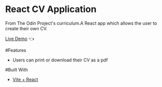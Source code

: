 # React CV Application

From The Odin Project's curriculum.A React app which allows the user to create their own CV.

[Live Demo](https://eddie-thiiru-cvbuilder.netlify.app/) :point_left:

#Features

- Users can print or download their CV as a pdf

#Built With

- [Vite + React](https://vitejs.dev/)

